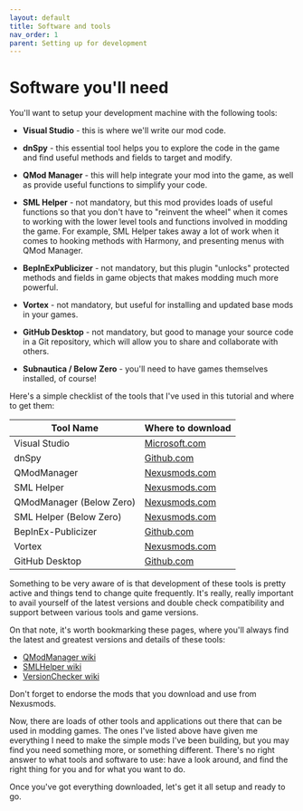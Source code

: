 ```yaml
---
layout: default
title: Software and tools
nav_order: 1
parent: Setting up for development
---
```


# Software you'll need

You'll want to setup your development machine with the following tools:

-   **Visual Studio** - this is where we'll write our mod code.

-   **dnSpy** - this essential tool helps you to explore the code in the game and find useful methods and fields to target and modify.

-   **QMod Manager** - this will help integrate your mod into the game, as well as provide useful functions to simplify your code.

-   **SML Helper** - not mandatory, but this mod provides loads of useful functions so that you don't have to "reinvent the wheel" when it comes to working with the lower level tools and functions involved in modding the game. For example, SML Helper takes away a lot of work when it comes to hooking methods with Harmony, and presenting menus with QMod Manager.

-   **BepInExPublicizer** - not mandatory, but this plugin "unlocks" protected methods and fields in game objects that makes modding much more powerful.

-   **Vortex** - not mandatory, but useful for installing and updated base mods in your games.

-   **GitHub Desktop** - not mandatory, but good to manage your source code in a Git repository, which will allow you to share and collaborate with others.

-   **Subnautica / Below Zero** - you'll need to have games themselves installed, of course!

Here's a simple checklist of the tools that I've used in this tutorial and where to get them:

| Tool Name                | Where to download                                            |
| ------------------------ | ------------------------------------------------------------ |
| Visual Studio            | [Microsoft.com](https://visualstudio.microsoft.com/vs/community/) |
| dnSpy                    | [Github.com](https://github.com/dnSpy/dnSpy/releases)        |
| QModManager              | [Nexusmods.com](https://www.nexusmods.com/subnautica/mods/201?tab=files) |
| SML Helper               | [Nexusmods.com](https://www.nexusmods.com/subnautica/mods/113?tab=files) |
| QModManager (Below Zero) | [Nexusmods.com](https://www.nexusmods.com/subnauticabelowzero/mods/1?tab=files) |
| SML Helper (Below Zero)  | [Nexusmods.com](https://www.nexusmods.com/subnauticabelowzero/mods/34?tab=files) |
| BepInEx-Publicizer       | [Github.com](https://github.com/MrPurple6411/Bepinex-Tools/releases/tag/1.0.0-Publicizer) |
| Vortex                   | [Nexusmods.com](https://www.nexusmods.com/site/mods/1?tab=files) |
| GitHub Desktop           | [Github.com](https://desktop.github.com/)                    |

Something to be very aware of is that development of these tools is pretty active and things tend to change quite frequently. It's really, really important to avail yourself of the latest versions and double check compatibility and support between various tools and game versions.

On that note, it's worth bookmarking these pages, where you'll always find the latest and greatest versions and details of these tools:

- [QModManager wiki](https://github.com/SubnauticaModding/QModManager/wiki)
- [SMLHelper wiki](https://github.com/SubnauticaModding/SMLHelper/wiki)
- [VersionChecker wiki](https://github.com/tobeyStraitjacket/VersionChecker/wiki)

Don't forget to endorse the mods that you download and use from Nexusmods.

Now, there are loads of other tools and applications out there that can be used in modding games. The ones I've listed above have given me everything I need to make the simple mods I've been building, but you may find you need something more, or something different. There's no right answer to what tools and software to use: have a look around, and find the right thing for you and for what you want to do.

Once you've got everything downloaded, let's get it all setup and ready to go.
